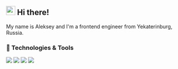 ## <img src="https://raw.githubusercontent.com/extremecodetv/extremecodetv/master/wave.gif" width="25px"> Hi there!

My name is Aleksey and I'm a frontend engineer from Yekaterinburg, Russia.

### 🔧 Technologies & Tools

![](https://img.shields.io/badge/Editor-WebStorm-informational?style=flat-square&logo=WebStorm&logoColor=white&color=555555)
![](https://img.shields.io/badge/Code-React-informational?style=flat-square&logo=react&logoColor=white&color=61DAFB)
![](https://img.shields.io/badge/Code-TypeScript-informational?style=flat-square&logo=TypeScript&logoColor=white&color=3178C6)
![](https://img.shields.io/badge/Code-JavaScript-informational?style=flat-square&logo=JavaScript&logoColor=white&color=F7DF1E)

<!-- ![](https://user-images.githubusercontent.com/3369400/139447912-e0f43f33-6d9f-45f8-be46-2df5bbc91289.png#gh-dark-mode-only)
![](https://user-images.githubusercontent.com/3369400/139448065-39a229ba-4b06-434b-bc67-616e2ed80c8f.png#gh-light-mode-only)

![](https://github-readme-stats.vercel.app/api?username=rushelex&hide_border=true&count_private=false&layout=compact&hide_title=true&show_icons=true&icon_color=539bf5&bg_color=22272e&text_color=adbac7#gh-dark-mode-only)
<a href="https://github-readme-stats.vercel.app/api?username=rushelex&hide_border=true&count_private=false&layout=compact&hide_title=true&show_icons=true&icon_color=5194f0&bg_color=ffffff#gh-light-mode-only"><img width="550px" align="left" src="https://github-readme-stats.vercel.app/api?username=rushelex&hide_border=true&count_private=false&layout=compact&hide_title=true&show_icons=true&icon_color=5194f0&bg_color=ffffff#gh-light-mode-only" /></a> -->
